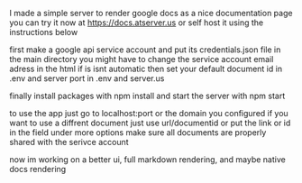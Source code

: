 I made a simple server to render google docs as a nice documentation page
you can try it now at https://docs.atserver.us or self host it using the instructions below

first make a google api service account and put its credentials.json file in the main directory
you might have to change the service account email adress in the html if is isnt automatic
then set your default document id in .env and server port in .env and server.us

finally install packages with npm install and start the server with npm start

to use the app just go to localhost:port or the domain you configured
if you want to use a diffrent document just use url/documentid or put the link or id in the field under more options
make sure all documents are properly shared with the serivce account

now im working on a better ui, full markdown rendering, and maybe native docs rendering
